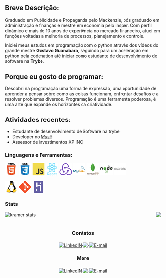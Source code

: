 ## Breve Descrição:

Graduado em Publicidade e Propaganda pelo Mackenzie, pós graduado em administração e finanças e mestre em economia pelo insper. Com perfil dinâmico e mais de 10 anos de experiência no mercado financeiro, atuei em funções voltadas a melhoria de processos, planejamento e controle. 

Iniciei meus estudos em programação com o python através dos vídeos do grande mestre <strong>Gustavo Guanabara</strong>, seguindo para um aceleração em python pela codenation até iniciar como estudante de desenvolvimento de software na <strong>Trybe</strong>.

## Porque eu gosto de programar:

 Descobri na programação uma forma de expressão, uma oportunidade de aprender a pensar sobre como as coisas funcionam, enfrentar desafios e a resolver problemas diversos. Programação é uma ferramenta poderosa, é uma arte que expande os horizontes da criatividade.

 ## Atividades recentes:

- Estudante de desenvolvimento de Software na trybe
- Developer no _[Musii](https://musii.app/)_
- Assessor de investimentos XP INC

### Linguagens e Ferramentas:

<div width="100%">
  <div>
    <p align="left">
      <a target="_blank" rel="noopener noreferrer" href="https://raw.githubusercontent.com/devicons/devicon/master/icons/html5/html5-original-wordmark.svg"><img src="https://raw.githubusercontent.com/devicons/devicon/master/icons/html5/html5-original-wordmark.svg" alt="html5" style="max-width:100%;" width="40" height="40"></a> 
      <a target="_blank" rel="noopener noreferrer" href="https://raw.githubusercontent.com/devicons/devicon/master/icons/css3/css3-original-wordmark.svg"><img src="https://raw.githubusercontent.com/devicons/devicon/master/icons/css3/css3-original-wordmark.svg" alt="css3" style="max-width:100%;" width="40" height="40"></a> 
      <a target="_blank" rel="noopener noreferrer" href="https://raw.githubusercontent.com/devicons/devicon/master/icons/javascript/javascript-original.svg"><img src="https://raw.githubusercontent.com/devicons/devicon/master/icons/javascript/javascript-original.svg" alt="javascript" style="max-width:100%;" width="40" height="40"></a> 
      <a target="_blank" rel="noopener noreferrer" href="https://raw.githubusercontent.com/devicons/devicon/master/icons/react/react-original-wordmark.svg"><img src="https://raw.githubusercontent.com/devicons/devicon/master/icons/react/react-original-wordmark.svg" alt="react" style="max-width:100%;" width="40" height="40"></a> 
      <a target="_blank" rel="noopener noreferrer" href="https://raw.githubusercontent.com/devicons/devicon/master/icons/redux/redux-original.svg"><img src="https://raw.githubusercontent.com/devicons/devicon/master/icons/redux/redux-original.svg" alt="redux" style="max-width:100%;" width="40" height="40"></a> 
      <a target="_blank" rel="noopener noreferrer" href="https://raw.githubusercontent.com/devicons/devicon/master/icons/mysql/mysql-original-wordmark.svg"><img src="https://raw.githubusercontent.com/devicons/devicon/master/icons/mysql/mysql-original-wordmark.svg" alt="mysql" style="max-width:100%;" width="40" height="40"></a> 
      <a target="_blank" rel="noopener noreferrer" href="https://raw.githubusercontent.com/devicons/devicon/master/icons/mongodb/mongodb-original-wordmark.svg"><img src="https://raw.githubusercontent.com/devicons/devicon/master/icons/mongodb/mongodb-original-wordmark.svg" alt="mongodb" style="max-width:100%;" width="40" height="40"></a> 
      <a target="_blank" rel="noopener noreferrer" href="https://raw.githubusercontent.com/devicons/devicon/master/icons/nodejs/nodejs-original-wordmark.svg"><img src="https://raw.githubusercontent.com/devicons/devicon/master/icons/nodejs/nodejs-original-wordmark.svg" alt="nodejs" style="max-width:100%;" width="40" height="40"></a> 
      <a target="_blank" rel="noopener noreferrer" href="https://raw.githubusercontent.com/devicons/devicon/master/icons/express/express-original-wordmark.svg"><img src="https://raw.githubusercontent.com/devicons/devicon/master/icons/express/express-original-wordmark.svg" alt="express" style="max-width:100%;" width="40" height="40"></a> 
    </p>
  </div>
  <div>
    <p align="left">
      <a target="_blank" rel="noopener noreferrer" href="https://raw.githubusercontent.com/devicons/devicon/master/icons/linux/linux-original.svg"><img src="https://raw.githubusercontent.com/devicons/devicon/master/icons/linux/linux-original.svg" alt="linux" style="max-width:100%;" width="40" height="40"></a>
      <a target="_blank" rel="noopener noreferrer" href="https://raw.githubusercontent.com/devicons/devicon/master/icons/git/git-original.svg"><img src="https://raw.githubusercontent.com/devicons/devicon/master/icons/git/git-original.svg" alt="git" style="max-width:100%;" width="40" height="40"></a> 
      <a target="_blank" rel="noopener noreferrer" href="https://raw.githubusercontent.com/devicons/devicon/master/icons/heroku/heroku-plain.svg"><img src="https://raw.githubusercontent.com/devicons/devicon/master/icons/heroku/heroku-plain.svg" alt="heroku" style="max-width:100%;" width="40" height="40"></a>
    </p>
  </div>
</div>

### Stats

<div width="100%">

  <img  align="left" src="https://github-readme-stats.vercel.app/api?username=kramerProject&&show_icons=true&title_color=fff&icon_color=79ff97&text_color=9f9f9f&bg_color=151515" alt="kramer stats" />

<a href="https://github.com/kramerProject">
  <img align="right" src="https://github-readme-stats.vercel.app/api/top-langs/?username=kramerProject&&show_icons=true&title_color=fff&icon_color=79ff97&text_color=9f9f9f&bg_color=151515" />
</a>
<br>
</div>

<br>
<div width="100%" align="center">

  ### Contatos
  <div align="center">
      <a href="https://www.linkedin.com/in/kramer-silva/" rel="nofollow">
        <img alt="LinkedIN" src="https://camo.githubusercontent.com/e8fe9653ec07491882585f464af2a8d9e0ae40909eebaf68742c7cae6a1e9337/68747470733a2f2f696d6167652e666c617469636f6e2e636f6d2f69636f6e732f7376672f313338342f313338343031342e737667" data-canonical-src="https://image.flaticon.com/icons/svg/1384/1384014.svg" style="max-width:100%;" width="38px" align="middle">
      </a>
      <a href="https://github.com/kramerProject">
        <img src="https://camo.githubusercontent.com/9ef624866a1fb42e96fbc8dbb209283e42b1717511f3646f152677095038e5ba/68747470733a2f2f63646e2e69636f6e73636f75742e636f6d2f69636f6e2f667265652f706e672d3235362f6769746875622d3130382d3433383030382e706e67" data-canonical-src="https://cdn.iconscout.com/icon/free/png-256/github-108-438008.png" style="max-width:100%;" width="38px" align="middle">
      </a>
      <a target="_blank" href="mailto:kramerscs@gmail.com">
        <img align="middle" alt="E-mail" width="38px" src="https://image.flaticon.com/icons/svg/95/95627.svg" /><br>
      </a>
  </div>
</div>

<div width="100%" align="center">

  ### More
  <div align="center">
      <a href="https://www.linkedin.com/in/kramer-silva/" rel="nofollow">
        <img alt="LinkedIN" src="https://camo.githubusercontent.com/e8fe9653ec07491882585f464af2a8d9e0ae40909eebaf68742c7cae6a1e9337/68747470733a2f2f696d6167652e666c617469636f6e2e636f6d2f69636f6e732f7376672f313338342f313338343031342e737667" data-canonical-src="https://image.flaticon.com/icons/svg/1384/1384014.svg" style="max-width:100%;" width="38px" align="middle">
      </a>
      <a href="https://github.com/kramerProject">
        <img src="https://camo.githubusercontent.com/9ef624866a1fb42e96fbc8dbb209283e42b1717511f3646f152677095038e5ba/68747470733a2f2f63646e2e69636f6e73636f75742e636f6d2f69636f6e2f667265652f706e672d3235362f6769746875622d3130382d3433383030382e706e67" data-canonical-src="https://cdn.iconscout.com/icon/free/png-256/github-108-438008.png" style="max-width:100%;" width="38px" align="middle">
      </a>
      <a target="_blank" href="mailto:kramerscs@gmail.com">
        <img align="middle" alt="E-mail" width="38px" src="https://image.flaticon.com/icons/svg/95/95627.svg" /><br>
      </a>
  </div>
</div>



